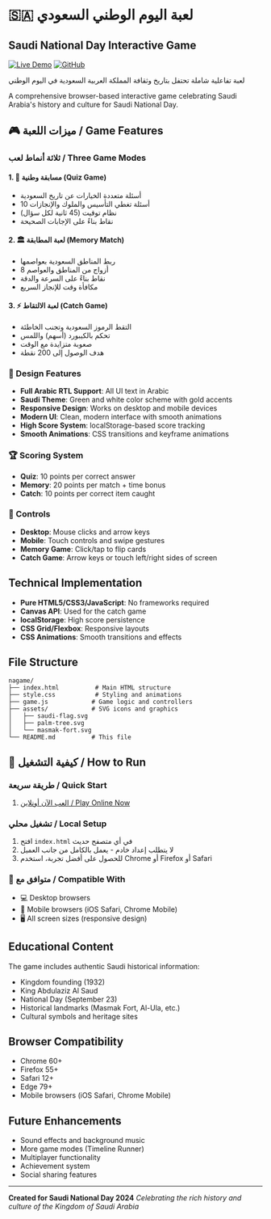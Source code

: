 # 🇸🇦 لعبة اليوم الوطني السعودي
## Saudi National Day Interactive Game

[![Live Demo](https://img.shields.io/badge/Live-Demo-green)](https://jin507.github.io/National-KSA-day/)
[![GitHub](https://img.shields.io/badge/GitHub-Repository-blue)](https://github.com/JIN507/National-KSA-day)

لعبة تفاعلية شاملة تحتفل بتاريخ وثقافة المملكة العربية السعودية في اليوم الوطني

A comprehensive browser-based interactive game celebrating Saudi Arabia's history and culture for Saudi National Day.

## 🎮 ميزات اللعبة / Game Features

### ثلاثة أنماط لعب / Three Game Modes

#### 1. **🧠 مسابقة وطنية (Quiz Game)**
- أسئلة متعددة الخيارات عن تاريخ السعودية
- 10 أسئلة تغطي التأسيس والملوك والإنجازات
- نظام توقيت (45 ثانية لكل سؤال)
- نقاط بناءً على الإجابات الصحيحة

#### 2. **🏛️ لعبة المطابقة (Memory Match)**
- ربط المناطق السعودية بعواصمها
- 8 أزواج من المناطق والعواصم
- نقاط بناءً على السرعة والدقة
- مكافأة وقت للإنجاز السريع

#### 3. **⚡ لعبة الالتقاط (Catch Game)**
- التقط الرموز السعودية وتجنب الخاطئة
- تحكم بالكيبورد (أسهم) واللمس
- صعوبة متزايدة مع الوقت
- هدف الوصول إلى 200 نقطة

### 🎨 Design Features

- **Full Arabic RTL Support**: All UI text in Arabic
- **Saudi Theme**: Green and white color scheme with gold accents
- **Responsive Design**: Works on desktop and mobile devices
- **Modern UI**: Clean, modern interface with smooth animations
- **High Score System**: localStorage-based score tracking
- **Smooth Animations**: CSS transitions and keyframe animations

### 🏆 Scoring System

- **Quiz**: 10 points per correct answer
- **Memory**: 20 points per match + time bonus
- **Catch**: 10 points per correct item caught

### 📱 Controls

- **Desktop**: Mouse clicks and arrow keys
- **Mobile**: Touch controls and swipe gestures
- **Memory Game**: Click/tap to flip cards
- **Catch Game**: Arrow keys or touch left/right sides of screen

## Technical Implementation

- **Pure HTML5/CSS3/JavaScript**: No frameworks required
- **Canvas API**: Used for the catch game
- **localStorage**: High score persistence
- **CSS Grid/Flexbox**: Responsive layouts
- **CSS Animations**: Smooth transitions and effects

## File Structure

```
nagame/
├── index.html          # Main HTML structure
├── style.css           # Styling and animations
├── game.js            # Game logic and controllers
├── assets/            # SVG icons and graphics
│   ├── saudi-flag.svg
│   ├── palm-tree.svg
│   └── masmak-fort.svg
└── README.md          # This file
```

## 🚀 كيفية التشغيل / How to Run

### طريقة سريعة / Quick Start
1. [العب الآن أونلاين / Play Online Now](https://jin507.github.io/National-KSA-day/)

### تشغيل محلي / Local Setup
1. افتح `index.html` في أي متصفح حديث
2. لا يتطلب إعداد خادم - يعمل بالكامل من جانب العميل
3. للحصول على أفضل تجربة، استخدم Chrome أو Firefox أو Safari

### 📱 متوافق مع / Compatible With
- 💻 Desktop browsers
- 📱 Mobile browsers (iOS Safari, Chrome Mobile)
- 🖥️ All screen sizes (responsive design)

## Educational Content

The game includes authentic Saudi historical information:
- Kingdom founding (1932)
- King Abdulaziz Al Saud
- National Day (September 23)
- Historical landmarks (Masmak Fort, Al-Ula, etc.)
- Cultural symbols and heritage sites

## Browser Compatibility

- Chrome 60+
- Firefox 55+
- Safari 12+
- Edge 79+
- Mobile browsers (iOS Safari, Chrome Mobile)

## Future Enhancements

- Sound effects and background music
- More game modes (Timeline Runner)
- Multiplayer functionality
- Achievement system
- Social sharing features

---

**Created for Saudi National Day 2024**
*Celebrating the rich history and culture of the Kingdom of Saudi Arabia*
